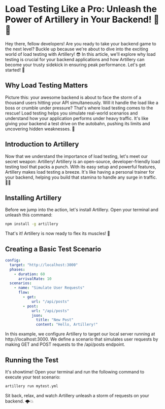 # Load Testing Like a Pro: Unleash the Power of Artillery in Your Backend! 🚀💪

Hey there, fellow developers! Are you ready to take your backend game to the next level? Buckle up because we're about to dive into the exciting world of load testing with Artillery! 😎 In this article, we'll explore why load testing is crucial for your backend applications and how Artillery can become your trusty sidekick in ensuring peak performance. Let's get started! 🚀

## Why Load Testing Matters

Picture this: your awesome backend is about to face the storm of a thousand users hitting your API simultaneously. Will it handle the load like a boss or crumble under pressure? That's where load testing comes to the rescue! Load testing helps you simulate real-world scenarios and understand how your application performs under heavy traffic. It's like giving your backend a test drive on the autobahn, pushing its limits and uncovering hidden weaknesses. 💪

## Introduction to Artillery

Now that we understand the importance of load testing, let's meet our secret weapon: Artillery! Artillery is an open-source, developer-friendly load testing tool that packs a punch. With its easy setup and powerful features, Artillery makes load testing a breeze. It's like having a personal trainer for your backend, helping you build that stamina to handle any surge in traffic. 🏋️‍♂️

## Installing Artillery

Before we jump into the action, let's install Artillery. Open your terminal and unleash this command:

```bash
npm install -g artillery
```

That's it! Artillery is now ready to flex its muscles! 💪

## Creating a Basic Test Scenario
```yaml
config:
  target: "http://localhost:3000"
  phases:
    - duration: 60
      arrivalRate: 10
  scenarios:
    - name: "Simulate User Requests"
      flow:
        - get:
            url: "/api/posts"
        - post:
            url: "/api/posts"
            json:
              title: "New Post"
              content: "Hello, Artillery!"
```
In this example, we configure Artillery to target our local server running at http://localhost:3000. We define a scenario that simulates user requests by making GET and POST requests to the /api/posts endpoint.

## Running the Test
It's showtime! Open your terminal and run the following command to execute your test scenario:

```bash
artillery run mytest.yml
```
Sit back, relax, and watch Artillery unleash a storm of requests on your backend. 🌩️💥